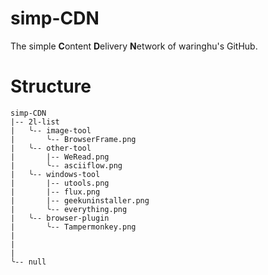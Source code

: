 # simp-CDN
The simple **C**ontent **D**elivery **N**etwork of waringhu's GitHub.

# Structure

```
simp-CDN
|-- 2l-list
|   ╰-- image-tool
|       ╰-- BrowserFrame.png
|   ╰-- other-tool
|       |-- WeRead.png
|       ╰-- asciiflow.png
|   ╰-- windows-tool
|       |-- utools.png
|       |-- flux.png
|       |-- geekuninstaller.png
|       ╰-- everything.png
|   ╰-- browser-plugin
|       ╰-- Tampermonkey.png
|
|
|
╰-- null
```
